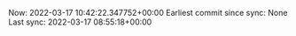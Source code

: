 Now: 2022-03-17 10:42:22.347752+00:00 Earliest commit since sync: None Last sync: 2022-03-17 08:55:18+00:00
